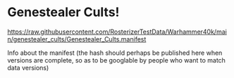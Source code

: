 # Genestealer Cults!

https://raw.githubusercontent.com/RosterizerTestData/Warhammer40k/main/genestealer_cults/Genestealer_Cults.manifest

Info about the manifest (the hash should perhaps be published here when versions are complete, so as to be googlable by people who want to match data versions)
